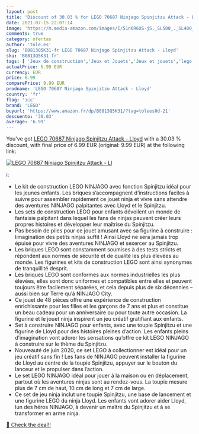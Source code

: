 ```yaml
---
layout: post
title: 'Discount of 30.03 % for LEGO 70687 Ninjago Spinjitzu Attack - Ll'
date: 2021-07-15 22:07:14
image: 'https://m.media-amazon.com/images/I/51n6R6XS-jS._SL500_._SL400_.jpg'
comments: true
category: ofertas
author: 'tole.es'
slug: 'B0813Q5K31-fr LEGO 70687 Ninjago Spinjitzu Attack - Lloyd'
sku: 'B0813Q5K31-fr'
tags: [ 'Jeux de construction','Jeux et Jouets','Jeux et jouets','lego', ]
actualPrice: 6.99 EUR
currency: EUR
price: 6.99
comparePrice: 9.99 EUR
prodname: 'LEGO 70687 Ninjago Spinjitzu Attack - Lloyd'
country: 'fr'
flag: '🇫🇷'
brand: 'LEGO'
buyurl: 'https://www.amazon.fr/dp/B0813Q5K31/?tag=tolees0d-21'
descuento: '30.03'
average: '6.99'
---
```


You've got [LEGO 70687 Ninjago Spinjitzu Attack - Lloyd](https://www.amazon.fr/dp/B0813Q5K31/?tag=tolees0d-21) with a  30.03 % discount, with final price of 6.99 EUR (original: 9.99 EUR) at the following link:

[![LEGO 70687 Ninjago Spinjitzu Attack - Ll](https://m.media-amazon.com/images/I/51n6R6XS-jS._SL500_._SL400_.jpg)](https://www.amazon.fr/dp/B0813Q5K31/?tag=tolees0d-21)

ℹ️:

- Le kit de construction LEGO NINJAGO avec fonction Spinjitzu idéal pour les jeunes enfants. Les briques s’accompagnent d’instructions faciles à suivre pour assembler rapidement ce jouet ninja et vivre sans attendre des aventures NINJAGO palpitantes avec Lloyd et le Spinjitzu.
- Les sets de construction LEGO pour enfants dévoilent un monde de fantaisie palpitant dans lequel les fans de ninjas peuvent créer leurs propres histoires et développer leur maîtrise du Spinjitzu.
- Pas besoin de piles pour ce jouet amusant avec sa figurine à construire : limagination des petits ninjas suffit ! Ainsi Lloyd ne sera jamais trop épuisé pour vivre des aventures NINJAGO et sexercer au Spinjitzu.
- Les briques LEGO sont constamment soumises à des tests stricts et répondent aux normes de sécurité et de qualité les plus élevées au monde. Les figurines et kits de construction LEGO sont ainsi synonymes de tranquillité desprit.
- Les briques LEGO sont conformes aux normes industrielles les plus élevées, elles sont donc uniformes et compatibles entre elles et peuvent toujours être facilement séparées, et cela depuis plus de six décennies – aussi bien sur Terre qu’à NINJAGO City.
- Ce jouet de 48 pièces offre une expérience de construction enrichissante pour les filles et les garçons de 7 ans et plus et constitue un beau cadeau pour un anniversaire ou pour toute autre occasion. La figurine et le jouet ninja inspirent un jeu créatif gratifiant aux enfants.
- Set à construire NINJAGO pour enfants, avec une toupie Spinjitzu et une figurine de Lloyd pour des histoires pleines d’action. Les enfants pleins d’imagination vont adorer les sensations qu’offre ce kit LEGO NINJAGO à construire sur le thème du Spinjitzu.
- Nouveauté de juin 2020, ce set LEGO à collectionner est idéal pour un jeu créatif sans fin ! Les fans de NINJAGO peuvent installer la figurine de Lloyd au centre de la toupie Spinjitzu, appuyer sur le bouton du lanceur et le propulser dans l’action.
- Le set LEGO NINJAGO idéal pour jouer à la maison ou en déplacement, partout où les aventures ninjas sont au rendez-vous. La toupie mesure plus de 7 cm de haut, 10 cm de long et 7 cm de large.
- Ce set de jeu ninja inclut une toupie Spinjitzu, une base de lancement et une figurine LEGO du ninja Lloyd. Les enfants vont adorer aider Lloyd, lun des héros NINJAGO, à devenir un maître du Spinjitzu et à se transformer en arme ninja.

[🛒 Check the deal!!](https://www.amazon.fr/dp/B0813Q5K31/?tag=tolees0d-21)
